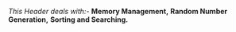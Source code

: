 _This Header deals with:-_
**Memory Management,**
**Random Number Generation,**
**Sorting and Searching.**
